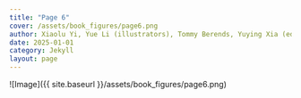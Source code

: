 ```yaml
---
title: "Page 6"
cover: /assets/book_figures/page6.png
author: Xiaolu Yi, Yue Li (illustrators), Tommy Berends, Yuying Xia (editors), Aletta Meinsma, Jan N. van Rijn, Przemyslaw Biecek (supervisors)
date: 2025-01-01
category: Jekyll
layout: page
---
```


![Image]({{ site.baseurl }}/assets/book_figures/page6.png)
